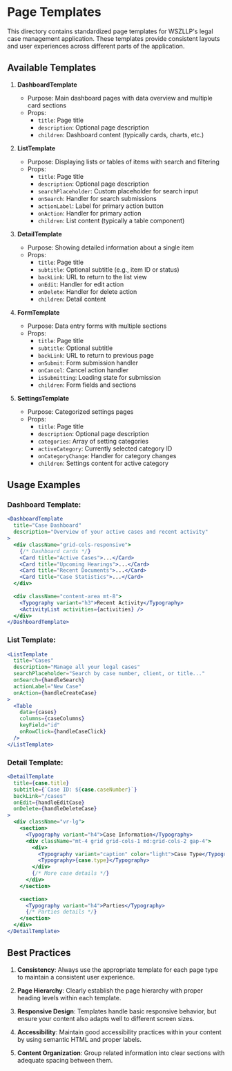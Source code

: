 # Page Templates

This directory contains standardized page templates for WSZLLP's legal case management application. These templates provide consistent layouts and user experiences across different parts of the application.

## Available Templates

1. **DashboardTemplate**
   - Purpose: Main dashboard pages with data overview and multiple card sections
   - Props:
     - `title`: Page title
     - `description`: Optional page description
     - `children`: Dashboard content (typically cards, charts, etc.)

2. **ListTemplate**
   - Purpose: Displaying lists or tables of items with search and filtering
   - Props:
     - `title`: Page title 
     - `description`: Optional page description
     - `searchPlaceholder`: Custom placeholder for search input
     - `onSearch`: Handler for search submissions
     - `actionLabel`: Label for primary action button
     - `onAction`: Handler for primary action
     - `children`: List content (typically a table component)

3. **DetailTemplate**
   - Purpose: Showing detailed information about a single item
   - Props:
     - `title`: Page title
     - `subtitle`: Optional subtitle (e.g., item ID or status)
     - `backLink`: URL to return to the list view
     - `onEdit`: Handler for edit action
     - `onDelete`: Handler for delete action
     - `children`: Detail content
     
4. **FormTemplate**
   - Purpose: Data entry forms with multiple sections
   - Props:
     - `title`: Page title
     - `subtitle`: Optional subtitle
     - `backLink`: URL to return to previous page
     - `onSubmit`: Form submission handler
     - `onCancel`: Cancel action handler
     - `isSubmitting`: Loading state for submission
     - `children`: Form fields and sections

5. **SettingsTemplate**
   - Purpose: Categorized settings pages
   - Props:
     - `title`: Page title
     - `description`: Optional page description
     - `categories`: Array of setting categories
     - `activeCategory`: Currently selected category ID
     - `onCategoryChange`: Handler for category changes
     - `children`: Settings content for active category

## Usage Examples

### Dashboard Template:

```jsx
<DashboardTemplate 
  title="Case Dashboard" 
  description="Overview of your active cases and recent activity"
>
  <div className="grid-cols-responsive">
    {/* Dashboard cards */}
    <Card title="Active Cases">...</Card>
    <Card title="Upcoming Hearings">...</Card>
    <Card title="Recent Documents">...</Card>
    <Card title="Case Statistics">...</Card>
  </div>
  
  <div className="content-area mt-8">
    <Typography variant="h3">Recent Activity</Typography>
    <ActivityList activities={activities} />
  </div>
</DashboardTemplate>
```

### List Template:

```jsx
<ListTemplate
  title="Cases"
  description="Manage all your legal cases"
  searchPlaceholder="Search by case number, client, or title..."
  onSearch={handleSearch}
  actionLabel="New Case"
  onAction={handleCreateCase}
>
  <Table
    data={cases}
    columns={caseColumns}
    keyField="id"
    onRowClick={handleCaseClick}
  />
</ListTemplate>
```

### Detail Template:

```jsx
<DetailTemplate
  title={case.title}
  subtitle={`Case ID: ${case.caseNumber}`}
  backLink="/cases"
  onEdit={handleEditCase}
  onDelete={handleDeleteCase}
>
  <div className="vr-lg">
    <section>
      <Typography variant="h4">Case Information</Typography>
      <div className="mt-4 grid grid-cols-1 md:grid-cols-2 gap-4">
        <div>
          <Typography variant="caption" color="light">Case Type</Typography>
          <Typography>{case.type}</Typography>
        </div>
        {/* More case details */}
      </div>
    </section>
    
    <section>
      <Typography variant="h4">Parties</Typography>
      {/* Parties details */}
    </section>
  </div>
</DetailTemplate>
```

## Best Practices

1. **Consistency**: Always use the appropriate template for each page type to maintain a consistent user experience.

2. **Page Hierarchy**: Clearly establish the page hierarchy with proper heading levels within each template.

3. **Responsive Design**: Templates handle basic responsive behavior, but ensure your content also adapts well to different screen sizes.

4. **Accessibility**: Maintain good accessibility practices within your content by using semantic HTML and proper labels.

5. **Content Organization**: Group related information into clear sections with adequate spacing between them.